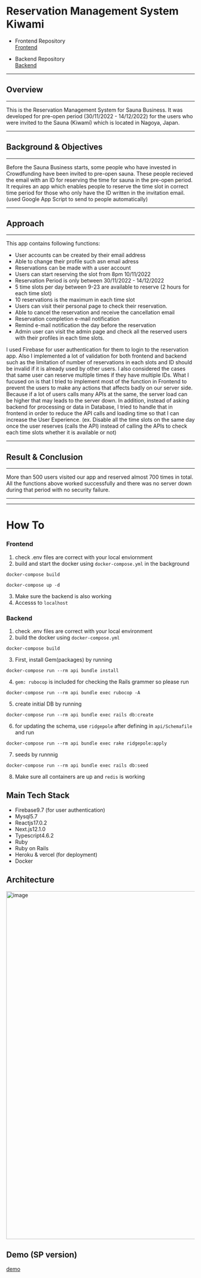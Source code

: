 # Reservation Management System　Kiwami

- Frontend Repository  
[Frontend](https://github.com/Sauna-Kiwami/kiwami-frontend/tree/main)  

- Backend Repository  
[Backend](https://github.com/Sauna-Kiwami/kiwami-backend/tree/development)


- - -
## Overview
- - -
This is the Reservation Management System for Sauna Business. It was developed for pre-open period (30/11/2022 - 14/12/2022) for the users who were invited to the Sauna (Kiwami) which is located in Nagoya, Japan.


- - -
## Background & Objectives
- - - 
Before the Sauna Business starts, some people who have invested in Crowdfunding have been invited to pre-open sauna. These people recieved the email with an ID for reserving the time for sauna in the pre-open period.
It requires an app which enables people to reserve the time slot in correct time period for those who only have the ID written in the invitation email. (used Google App Script to send to people automatically)


- - - 
## Approach
- - -
This app contains following functions:
- User accounts can be created by their email address
- Able to change their profile such asn email adress
- Reservations can be made with a user account
- Users can start reserving the slot from 8pm 10/11/2022
- Reservation Period is only between 30/11/2022 - 14/12/2022
- 5 time slots per day between 9-23 are available to reserve (2 hours for each time slot)
- 10 reservations is the maximum in each time slot
- Users can visit their personal page to check their reservation.
- Able to cancel the reservation and receive the cancellation email
- Reservation completion e-mail notification
- Remind e-mail notification the day before the reservation
- Admin user can visit the admin page and check all the reserved users with their profiles in each time slots.

I used Firebase for user authentication for them to login to the reservation app. Also I implemented a lot of validation for both frontend and backend such as the limitation of number of reservations in each slots and ID should be invalid if it is already used by other users.
I also considered the cases that same user can reserve multiple times if they have multiple IDs.
What I fucused on is that I tried to implement most of the function in Frontend to prevent the users to make any actions that affects badly on our server side. Because if a lot of users calls many APIs at the same, the server load can be higher that may leads to the server down. In addition, instead of asking backend for processing or data in Database, I tried to handle that in frontend in order to reduce the API calls and loading time so that I can increase the User Experience. (ex. Disable all the time slots on the same day once the user reserves (calls the API) instead of calling the APIs to check each time slots whether it is available or not)


- - - 
## Result & Conclusion
- - -
More than 500 users visited our app and reserved almost 700 times in total.
All the functions above worked successfully and there was no server down during that period with no security failure.


- - - 
- - - 

# How To
### Frontend
1. check .env files are correct with your local enviornment
2. build and start the docker using `docker-compose.yml` in the background
```
docker-compose build
```
```
docker-compose up -d
```
3. Make sure the backend is also working
4. Accesss to `localhost`

### Backend

1. check .env files are correct with your local environment
2. build the docker using `docker-compose.yml`
```
docker-compose build
```
3. First, install Gem(packages) by running
```
docker-compose run --rm api bundle install
```
4. `gem: rubocop` is included for checking the Rails grammer so please run
```
docker-compose run --rm api bundle exec rubocop -A
```
5. create initial DB by running
```
docker-compose run --rm api bundle exec rails db:create
```
6. for updating the schema, use `ridgepole` after defining in `api/Schemafile` and run
```
docker-compose run --rm api bundle exec rake ridgepole:apply
```
7. seeds by runnnig
```
docker-compose run --rm api bundle exec rails db:seed
```
8. Make sure all containers are up and `redis` is working


## Main Tech Stack
- Firebase9.7 (for user authentication)
- Mysql5.7
- Reactjs17.0.2
- Next.js12.1.0
- Typescript4.6.2
- Ruby
- Ruby on Rails
- Heroku & vercel (for deployment)
- Docker


## Architecture
<img width="928" alt="image" src="https://github.com/tinaba96/kiwami/assets/57109730/257a065f-85a2-4759-8720-ae96e29eba2b">



## Demo (SP version)
[demo](https://drive.google.com/file/d/1Om5dcyb7CAjAPm03jB-MlNz_VycCS_IK/view?usp=sharing)
